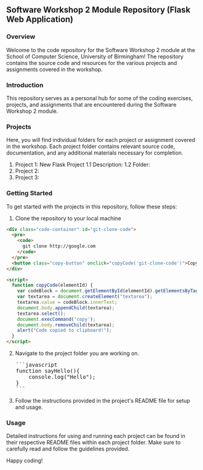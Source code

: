 ## Software Workshop 2 Module Repository (Flask Web Application)

### Overview
Welcome to the code repository for the Software Workshop 2 module at the School of Computer Science, University of Birmingham! The repository contains the source code and resources for the various projects and assignments covered in the workshop.

### Introduction
This repository serves as a personal hub for some of the coding exercises, projects, and assignments that are encountered during the Software Workshop 2 module.

### Projects
Here, you will find individual folders for each project or assignment covered in the workshop. Each project folder contains relevant source code, documentation, and any additional materials necessary for completion.
1. Project 1: New Flask Project
   1.1 Description:
   1.2 Folder:
3. Project 2:
4. Project 3:

### Getting Started
To get started with the projects in this repository, follow these steps:
1. Clone the repository to your local machine
```html
<div class="code-container" id="git-clone-code">
  <pre>
    <code>
      git clone http://google.com
    </code>
  </pre>
  <button class="copy-button" onclick="copyCode('git-clone-code')">Copy</button>
</div>

<script>
  function copyCode(elementId) {
    var codeBlock = document.getElementById(elementId).getElementsByTagName('code')[0];
    var textarea = document.createElement("textarea");
    textarea.value = codeBlock.innerText;
    document.body.appendChild(textarea);
    textarea.select();
    document.execCommand('copy');
    document.body.removeChild(textarea);
    alert("Code copied to clipboard!");
  }
</script>
```

2.  Navigate to the project folder you are working on.
<pre>
   ```javascript
   function sayHello(){
       console.log("Hello");
   }
   ```
</pre>
3.  Follow the instructions provided in the project's README file for setup and usage.

### Usage
Detailed instructions for using and running each project can be found in their respective README files within each project folder. Make sure to carefully read and follow the guidelines provided.

Happy coding! 
